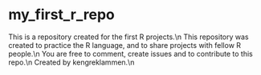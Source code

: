 # my_first_r_repo
This is a repository created for the first R projects.\n
This repository was created to practice the R language, and to share projects with fellow R people.\n
You are free to comment, create issues and to contribute to this repo.\n
Created by kengreklammen.\n
